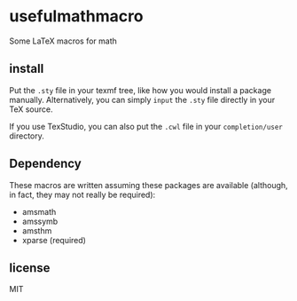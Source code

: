 # usefulmathmacro

Some LaTeX macros for math

## install

Put the `.sty` file in your texmf tree, like how you would install a package manually. Alternatively, you can simply `input` the `.sty` file directly in your TeX source.

If you use TexStudio, you can also put the `.cwl` file in your `completion/user` directory.

## Dependency

These macros are written assuming these packages are available (although, in fact, they may not really be required):

* amsmath
* amssymb
* amsthm
* xparse (required)

## license

MIT
